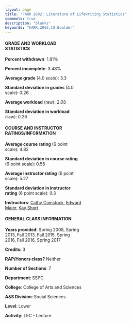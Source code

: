 ```yaml
---
layout: page
title: "FARR 2002: Literature of Lifewriting Statistics"
comments: true
description: "blanks"
keywords: "FARR,2002,CU,Boulder"
---
```

<head>
<script src="https://ajax.googleapis.com/ajax/libs/jquery/2.1.3/jquery.min.js"></script>
<script src="https://dl.dropboxusercontent.com/s/pc42nxpaw1ea4o9/highcharts.js?dl=0"></script>
<!-- <script src="../assets/js/highcharts.js"></script> -->
<style type="text/css">@font-face {
	font-family: "Bebas Neue";
	src: url(https://www.filehosting.org/file/details/544349/BebasNeue Regular.otf) format("opentype");
	}
	h1.Bebas { 
		font-family: "Bebas Neue", Verdana, Tahoma;
	}
</style>
</head>
<body>
	<div id="container" style="float: right; width: 45%; height: 88%; margin-left: 2.5%; margin-right: 2.5%;"></div>
	<script language="JavaScript">
		$(document).ready(function() {
		var chart = {type: 'column'};
		var title = {text: 'Grade Distribution'};
		var xAxis = {categories: ['A','B','C','D','F'],crosshair: true};
		var yAxis = {min: 0,title: {text: 'Percentage'}};
		var tooltip = {headerFormat: '<center><b><span style="font-size:20px">{point.key}</span></b></center>',
		               pointFormat: '<td style="padding:0"><b>{point.y:.1f}%</b></td>',
		               footerFormat: '</table>',shared: true,useHTML: true};
		var plotOptions = {column: {pointPadding: 0.0,borderWidth: 0}};  
		var credits = {enabled: false};var series= [{name: 'Percent',data: [38.83,53.79,5.74,0.0,1.63,]}];
		var json = {};
		json.chart = chart;
		json.title = title;
		json.tooltip = tooltip;
		json.xAxis = xAxis;
		json.yAxis = yAxis;  
		json.series = series;
		json.plotOptions = plotOptions;  
		json.credits = credits;
		$('#container').highcharts(json);
	});
	</script>
</body>
			   
#### GRADE AND WORKLOAD STATISTICS

**Percent withdrawn**: 1.81%

**Percent incomplete**: 3.48%

**Average grade** (4.0 scale): 3.3

**Standard deviation in grades** (4.0 scale): 0.26

**Average workload** (raw): 2.08

**Standard deviation in workload** (raw): 0.26

#### COURSE AND INSTRUCTOR RATINGS/INFORMATION

**Average course rating** (6 point scale): 4.82

**Standard deviation in course rating** (6 point scale): 0.55

**Average instructor rating** (6 point scale): 5.27

**Standard deviation in instructor rating** (6 point scale): 0.3

**Instructors**: <a href='../../instructors/Cathy_Comstock'>Cathy Comstock</a>, <a href='../../instructors/Edward_Maier'>Edward Maier</a>, <a href='../../instructors/Kay_Short'>Kay Short</a>

#### GENERAL CLASS INFORMATION

**Years provided**: Spring 2008, Spring 2013, Fall 2013, Fall 2015, Spring 2016, Fall 2016, Spring 2017

**Credits**: 3

**RAP/Honors class?** Neither

**Number of Sections**: 7

**Department**: SSPC

**College**: College of Arts and Sciences

**A&S Division**: Social Sciences

**Level**: Lower

**Activity**: LEC - Lecture

